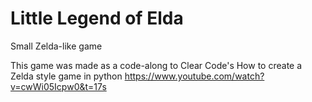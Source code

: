 # Little Legend of Elda
 Small Zelda-like game

This game was made as a code-along to 
Clear Code's How to create a Zelda style game in python
https://www.youtube.com/watch?v=cwWi05Icpw0&t=17s
